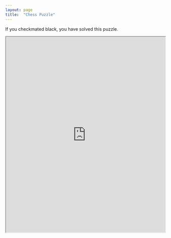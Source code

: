 ```yaml
---
layout: page
title:  "Chess Puzzle" 
---
```

If you checkmated black, you have solved this puzzle.
<iframe style='width:100%; height:621px;'
 src='https://www.apronus.com/chess/puzzle/?p=0rnbqkbnrXppppp2pX5p2X6p1X4P3X2N5XPPPP1PPPXR1BQKBNR_w_KQkq_-_0_1&N=0&w=&h=%3Ch3%3EWhite%20to%20play.%3C%2Fh3%3E'>

[Event "Chessboard Editor at Apronus.com"]
[Site "https://www.apronus.com/chess/puzzle/editor.php"]
[Date "2020.08.03"]
[Round "-"]
[White "?"]
[Black "?"]
[Result "*"]
[SetUp "1"]
[FEN "rnbqkbnr/ppppp2p/5p2/6p1/4P3/2N5/PPPP1PPP/R1BQKBNR w KQkq - 0 1"]

</iframe>

            

